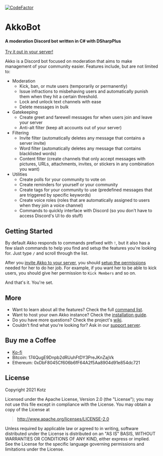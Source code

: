 [![CodeFactor][CodeFactor-Badge]][CodeFactor-Url]

# AkkoBot
#### A moderation Discord bot written in C# with DSharpPlus

[Try it out in your server!][AkkoInvite]

Akko is a Discord bot focused on moderation that aims to make management of your community easier.
Features include, but are not limited to:

- Moderation
	- Kick, ban, or mute users (temporarily or permanently)
	- Issue infractions to misbehaving users and automatically punish them when they hit a certain threshold.
	- Lock and unlock text channels with ease
	- Delete messages in bulk
- Gatekeeping
	- Create greet and farewell messages for when users join and leave your server
	- Anti-alt filter (keep alt accounts out of your server)
- Filtering
	- Invite filter (automatically deletes any message that contains a server invite)
	- Word filter (automatically deletes any message that contains blacklisted words)
	- Content filter (create channels that only accept messages with pictures, URLs, attachments, invites, or stickers in any combination you want)
- Utilities
	- Create polls for your community to vote on
	- Create reminders for yourself or your community
	- Create tags for your community to use (predefined messages that are triggered by specific keywords)
	- Create voice roles (roles that are automatically assigned to users when they join a voice channel)
	- Commands to quickly interface with Discord (so you don't have to access Discord's UI to do stuff)

## Getting Started

By default Akko responds to commands prefixed with `!`, but it also has a few slash commands to help you find and setup the features you're looking for. Just type `/` and scroll through the list.

After you [invite Akko to your server][AkkoInvite], you should [setup the permissions][Role101] needed for her to do her job. For example, if you want her to be able to kick users, you should give her permission to `Kick Members` and so on.

And that's it. You're set.

## More
- Want to learn about all the features? Check the full [command list][CommandList].
- Want to host your own Akko instance? Check the [installation guide][InstallationGuide].
- Do you have more questions? Check the project's [wiki][GithubWiki].
- Couldn't find what you're looking for? Ask in our [support server][SupportServer].

## Buy me a Coffee
- [Ko-fi]
- Bitcoin: 174QugE9Dnpb2dRUuhFtDY3PreJKnZajVk
- Ethereum: 0xDbF8045Cf606b6fF64A2f5Aa8904d91e854dc721

## License
Copyright 2021 Kotz

Licensed under the Apache License, Version 2.0 (the "License");
you may not use this file except in compliance with the License.
You may obtain a copy of the License at

> http://www.apache.org/licenses/LICENSE-2.0

Unless required by applicable law or agreed to in writing, software
distributed under the License is distributed on an "AS IS" BASIS,
WITHOUT WARRANTIES OR CONDITIONS OF ANY KIND, either express or implied.
See the License for the specific language governing permissions and
limitations under the License.

[AkkoInvite]: https://discord.com/api/oauth2/authorize?client_id=893158413402505299&permissions=274877909056&scope=applications.commands%20bot
[CommandList]: https://github.com/Kaoticz/AkkoBot/wiki/Command-List
[InstallationGuide]: https://github.com/Kaoticz/AkkoBot/wiki/Installation-Guide
[GithubWiki]: https://github.com/Kaoticz/AkkoBot/wiki
[SupportServer]: https://discord.gg/dETvNP5Hyh
[Role101]: https://support.discord.com/hc/en-us/articles/214836687-Role-Management-101
[Ko-fi]: https://ko-fi.com/kaoticz
[CodeFactor-Url]: https://www.codefactor.io/repository/github/kaoticz/akkobot/overview/main
[CodeFactor-Badge]: https://www.codefactor.io/repository/github/kaoticz/akkobot/badge/main